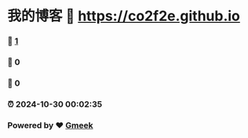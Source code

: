 # 我的博客 :link: https://co2f2e.github.io 
### :page_facing_up: [1](https://co2f2e.github.io/tag.html) 
### :speech_balloon: 0 
### :hibiscus: 0 
### :alarm_clock: 2024-10-30 00:02:35 
### Powered by :heart: [Gmeek](https://github.com/Meekdai/Gmeek)

